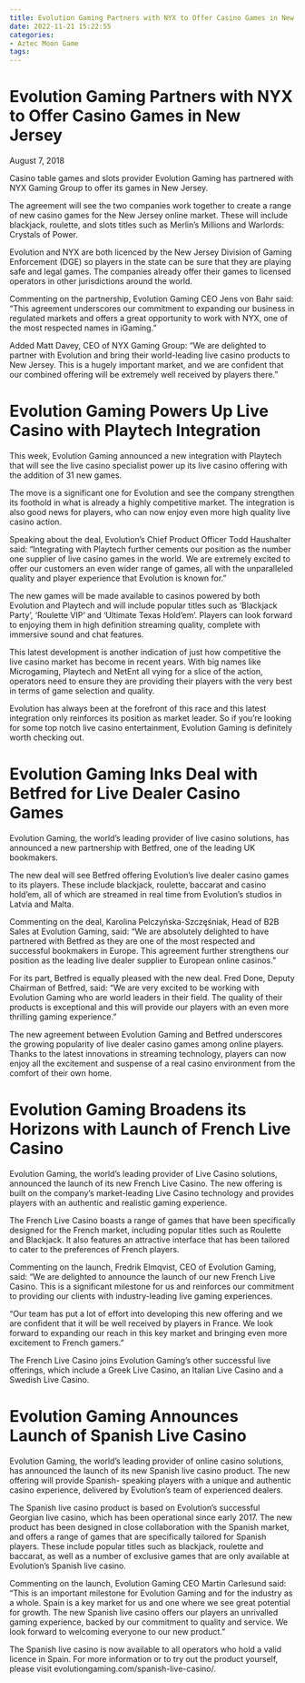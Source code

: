 ```yaml
---
title: Evolution Gaming Partners with NYX to Offer Casino Games in New Jersey
date: 2022-11-21 15:22:55
categories:
- Aztec Moon Game
tags:
---
```



#  Evolution Gaming Partners with NYX to Offer Casino Games in New Jersey

August 7, 2018

Casino table games and slots provider Evolution Gaming has partnered with NYX Gaming Group to offer its games in New Jersey.

The agreement will see the two companies work together to create a range of new casino games for the New Jersey online market. These will include blackjack, roulette, and slots titles such as Merlin’s Millions and Warlords: Crystals of Power.

Evolution and NYX are both licenced by the New Jersey Division of Gaming Enforcement (DGE) so players in the state can be sure that they are playing safe and legal games. The companies already offer their games to licensed operators in other jurisdictions around the world.

Commenting on the partnership, Evolution Gaming CEO Jens von Bahr said: “This agreement underscores our commitment to expanding our business in regulated markets and offers a great opportunity to work with NYX, one of the most respected names in iGaming.”

Added Matt Davey, CEO of NYX Gaming Group: “We are delighted to partner with Evolution and bring their world-leading live casino products to New Jersey. This is a hugely important market, and we are confident that our combined offering will be extremely well received by players there.”

#  Evolution Gaming Powers Up Live Casino with Playtech Integration

This week, Evolution Gaming announced a new integration with Playtech that will see the live casino specialist power up its live casino offering with the addition of 31 new games.

The move is a significant one for Evolution and see the company strengthen its foothold in what is already a highly competitive market. The integration is also good news for players, who can now enjoy even more high quality live casino action.

Speaking about the deal, Evolution’s Chief Product Officer Todd Haushalter said: “Integrating with Playtech further cements our position as the number one supplier of live casino games in the world. We are extremely excited to offer our customers an even wider range of games, all with the unparalleled quality and player experience that Evolution is known for.”

The new games will be made available to casinos powered by both Evolution and Playtech and will include popular titles such as ‘Blackjack Party’, ‘Roulette VIP’ and ‘Ultimate Texas Hold’em’. Players can look forward to enjoying them in high definition streaming quality, complete with immersive sound and chat features.

This latest development is another indication of just how competitive the live casino market has become in recent years. With big names like Microgaming, Playtech and NetEnt all vying for a slice of the action, operators need to ensure they are providing their players with the very best in terms of game selection and quality.

Evolution has always been at the forefront of this race and this latest integration only reinforces its position as market leader. So if you’re looking for some top notch live casino entertainment, Evolution Gaming is definitely worth checking out.

#  Evolution Gaming Inks Deal with Betfred for Live Dealer Casino Games


 Evolution Gaming, the world’s leading provider of live casino solutions, has announced a new partnership with Betfred, one of the leading UK bookmakers.

The new deal will see Betfred offering Evolution’s live dealer casino games to its players. These include blackjack, roulette, baccarat and casino hold’em, all of which are streamed in real time from Evolution’s studios in Latvia and Malta.

Commenting on the deal, Karolina Pelczyńska-Szczęśniak, Head of B2B Sales at Evolution Gaming, said: “We are absolutely delighted to have partnered with Betfred as they are one of the most respected and successful bookmakers in Europe. This agreement further strengthens our position as the leading live dealer supplier to European online casinos.”

For its part, Betfred is equally pleased with the new deal. Fred Done, Deputy Chairman of Betfred, said: “We are very excited to be working with Evolution Gaming who are world leaders in their field. The quality of their products is exceptional and this will provide our players with an even more thrilling gaming experience.”

The new agreement between Evolution Gaming and Betfred underscores the growing popularity of live dealer casino games among online players. Thanks to the latest innovations in streaming technology, players can now enjoy all the excitement and suspense of a real casino environment from the comfort of their own home.

#  Evolution Gaming Broadens its Horizons with Launch of French Live Casino

 Evolution Gaming, the world’s leading provider of Live Casino solutions, announced the launch of its new French Live Casino. The new offering is built on the company’s market-leading Live Casino technology and provides players with an authentic and realistic gaming experience.

The French Live Casino boasts a range of games that have been specifically designed for the French market, including popular titles such as Roulette and Blackjack. It also features an attractive interface that has been tailored to cater to the preferences of French players.

Commenting on the launch, Fredrik Elmqvist, CEO of Evolution Gaming, said: “We are delighted to announce the launch of our new French Live Casino. This is a significant milestone for us and reinforces our commitment to providing our clients with industry-leading live gaming experiences.

“Our team has put a lot of effort into developing this new offering and we are confident that it will be well received by players in France. We look forward to expanding our reach in this key market and bringing even more excitement to French gamers.”

The French Live Casino joins Evolution Gaming’s other successful live offerings, which include a Greek Live Casino, an Italian Live Casino and a Swedish Live Casino.

#  Evolution Gaming Announces Launch of Spanish Live Casino

Evolution Gaming, the world’s leading provider of online casino solutions, has announced the launch of its new Spanish live casino product. The new offering will provide Spanish- speaking players with a unique and authentic casino experience, delivered by Evolution’s team of experienced dealers.

The Spanish live casino product is based on Evolution’s successful Georgian live casino, which has been operational since early 2017. The new product has been designed in close collaboration with the Spanish market, and offers a range of games that are specifically tailored for Spanish players. These include popular titles such as blackjack, roulette and baccarat, as well as a number of exclusive games that are only available at Evolution’s Spanish live casino.

Commenting on the launch, Evolution Gaming CEO Martin Carlesund said: “This is an important milestone for Evolution Gaming and for the industry as a whole. Spain is a key market for us and one where we see great potential for growth. The new Spanish live casino offers our players an unrivalled gaming experience, backed by our commitment to quality and service. We look forward to welcoming everyone to our new product.”

The Spanish live casino is now available to all operators who hold a valid licence in Spain. For more information or to try out the product yourself, please visit evolutiongaming.com/spanish-live-casino/.